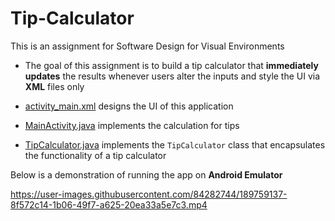 # Tip-Calculator

This is an assignment for Software Design for Visual Environments

* The goal of this assignment is to build a tip calculator that **immediately updates** the results whenever users alter the inputs and style the UI via **XML** files only

* [activity_main.xml](res/layout/activity_main.xml) designs the UI of this application
* [MainActivity.java](MainActivity.java) implements the calculation for tips 
* [TipCalculator.java](TipCalculator.java) implements the `TipCalculator` class that encapsulates the functionality of a tip calculator

Below is a demonstration of running the app on **Android Emulator**



https://user-images.githubusercontent.com/84282744/189759137-8f572c14-1b06-49f7-a625-20ea33a5e7c3.mp4

